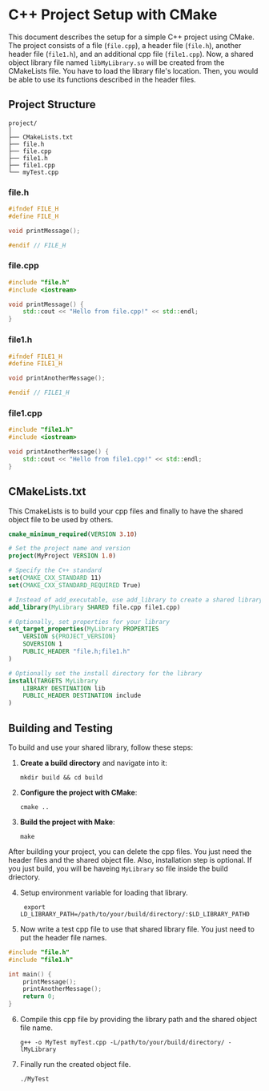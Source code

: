 
# C++ Project Setup with CMake

This document describes the setup for a simple C++ project using CMake. The project consists of a  file (`file.cpp`), a header file (`file.h`), another header file (`file1.h`), and an additional cpp file (`file1.cpp`). Now, a shared object library file named `libMyLibrary.so` will be created from the CMakeLists file. You have to load the library file's location. Then, you would be able to use its functions described in the header files.

## Project Structure

```plaintext
project/
│
├── CMakeLists.txt
├── file.h
├── file.cpp
├── file1.h
├── file1.cpp
└── myTest.cpp

```

### file.h

```cpp
#ifndef FILE_H
#define FILE_H

void printMessage();

#endif // FILE_H
```

### file.cpp

```cpp
#include "file.h"
#include <iostream>

void printMessage() {
    std::cout << "Hello from file.cpp!" << std::endl;
}
```

### file1.h

```cpp
#ifndef FILE1_H
#define FILE1_H

void printAnotherMessage();

#endif // FILE1_H
```

### file1.cpp

```cpp
#include "file1.h"
#include <iostream>

void printAnotherMessage() {
    std::cout << "Hello from file1.cpp!" << std::endl;
}
```


## CMakeLists.txt

This CmakeLists is to build your cpp files and finally to have the shared object file to be used by others.

```cmake
cmake_minimum_required(VERSION 3.10)

# Set the project name and version
project(MyProject VERSION 1.0)

# Specify the C++ standard
set(CMAKE_CXX_STANDARD 11)
set(CMAKE_CXX_STANDARD_REQUIRED True)

# Instead of add_executable, use add_library to create a shared library
add_library(MyLibrary SHARED file.cpp file1.cpp)

# Optionally, set properties for your library
set_target_properties(MyLibrary PROPERTIES
    VERSION ${PROJECT_VERSION}
    SOVERSION 1
    PUBLIC_HEADER "file.h;file1.h"
)

# Optionally set the install directory for the library
install(TARGETS MyLibrary
    LIBRARY DESTINATION lib
    PUBLIC_HEADER DESTINATION include
)
```

## Building and Testing

To build and use your shared library, follow these steps:

1. **Create a build directory** and navigate into it:
   ```shell
   mkdir build && cd build
   ```

2. **Configure the project with CMake**:
   ```shell
   cmake ..
   ```

3. **Build the project with Make**:
   ```shell
   make
   ```
After building your project, you can delete the cpp files. You just need the header files and the shared object file. Also, installation step is optional. If you just build, you will be haveing `MyLibrary` so file inside the build driectory.

4. Setup environment variable for loading that library.
   ```shell
    export LD_LIBRARY_PATH=/path/to/your/build/directory/:$LD_LIBRARY_PATHD
   ```
5. Now write a test cpp file to use that shared library file. You just need to put the header file names.

```cpp
#include "file.h"
#include "file1.h"

int main() {
    printMessage();
    printAnotherMessage();
    return 0;
}
```

6. Compile this cpp file by providing the library path and the shared object file name.
    
    ```shell
    g++ -o MyTest myTest.cpp -L/path/to/your/build/directory/ -lMyLibrary
   ```
7. Finally run the created object file.

    ```shell
    ./MyTest
   ```



